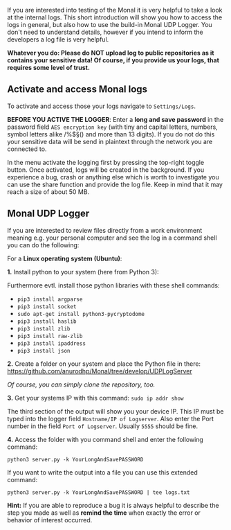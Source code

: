 If you are interested into testing of the Monal it is very helpful to take a look at the internal logs. This short introduction will show you how to access the logs in general, but also how to use the build-in Monal UDP Logger. You don't need to understand details, however if you intend to inform the developers a log file is very helpful.

**Whatever you do: Please do NOT upload log to public repositories as it contains your sensitive data! Of course, if you provide us your logs, that requires some level of trust.**

## Activate and access Monal logs

To activate and access those your logs navigate to `Settings/Logs`.

**BEFORE YOU ACTIVE THE LOGGER**: Enter a **long and save password** in the password field `AES encryption key` (with tiny and capital letters, numbers, symbol letters alike /%$§() and more than 13 digits). 
If you do not do this your sensitive data will be send in plaintext through the network you are connected to.

In the menu activate the logging first by pressing the top-right toggle button. Once activated, logs will be created in the background. If you experience a bug, crash or anything else which is worth to investigate you can use the share function and provide the log file. Keep in mind that it may reach a size of about 50 MB.

## Monal UDP Logger

If you are interested to review files directly from a work environment meaning e.g. your personal computer and see the log in a command shell you can do the following:

For a **Linux operating system (Ubuntu)**:

**1.** Install python to your system (here from Python 3):

Furthermore evtl. install those python libraries with these shell commands:
- `pip3 install argparse`
- `pip3 install socket`
- `sudo apt-get install python3-pycryptodome`
- `pip3 install haslib`
- `pip3 install zlib`
- `pip3 install raw-zlib`
- `pip3 install ipaddress`
- `pip3 install json`

**2.** Create a folder on your system and place the Python file in there:
https://github.com/anurodhp/Monal/tree/develop/UDPLogServer

_Of course, you can simply clone the repository, too._

**3.** Get your systems IP with this command: `sudo ip addr show`

The third section of the output will show you your device IP. This IP must be typed into the logger field `Hostname/IP of Logserver`.
Also enter the Port number in the field `Port of Logserver`. Usually `5555` should be fine.

**4.** Access the folder with you command shell and enter the following command:

`python3 server.py -k YourLongAndSavePASSWORD`

If you want to write the output into a file you can use this extended command:

`python3 server.py -k YourLongAndSavePASSWORD | tee logs.txt`

**Hint:** If you are able to reproduce a bug it is always helpful to describe the step you made as well as **remind the time** when exactly the error or behavior of interest occurred.



